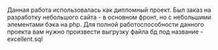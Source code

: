 Данная работа использовалась как дипломный проект. Был заказ на разработку небольшого сайта - в основном фронт, но с небольшими элементами бэка на php.
Для полной работоспособности данного проекта вам нужно произвести выгрузку файла бд под название - excellent.sql